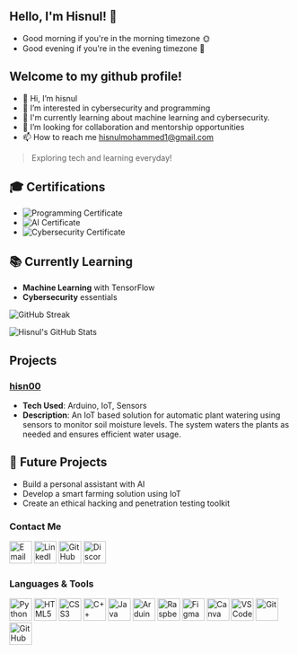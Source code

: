
## Hello, I'm Hisnul! 👋
- Good morning if you're in the morning timezone 🌞
- Good evening if you're in the evening timezone 🌙

## Welcome to my github profile!

- 👋 Hi, I’m hisnul
- 👀 I’m interested in cybersecurity and programming
- 🌱 I'm currently learning about machine learning and cybersecurity.
- 💞️ I’m looking for collaboration and mentorship opportunities
- 📫 How to reach me hisnulmohammed1@gmail.com


> Exploring tech and learning everyday!


## 🎓 Certifications
- ![Programming Certificate](https://img.shields.io/badge/Certificate-Programming-blue)
- ![AI Certificate](https://img.shields.io/badge/Certificate-Artificial%20Intelligence-green)
- ![Cybersecurity Certificate](https://img.shields.io/badge/Certificate-Cybersecurity-red)


## 📚 Currently Learning 
- **Machine Learning** with TensorFlow
- **Cybersecurity** essentials


![GitHub Streak](https://github-readme-streak-stats.herokuapp.com/?user=hisn00&theme=radical)

![Hisnul's GitHub Stats](https://github-readme-stats.vercel.app/api?username=hisn00&show_icons=true&theme=radical)

## Projects

### [hisn00](https://github.com/your-username/IOT-Automatic-Plant-Watering-System)
- **Tech Used**: Arduino, IoT, Sensors
- **Description**: An IoT based solution for automatic plant watering using sensors to monitor soil moisture levels. The system waters the plants as needed and ensures efficient water usage.


## 🚀 Future Projects
- Build a personal assistant with AI
- Develop a smart farming solution using IoT
- Create an ethical hacking and penetration testing toolkit

### Contact Me

<a href="mailto:hisnulmohammed1@gmail.com"><img src="https://img.icons8.com/color/50/000000/gmail.png" alt="Email" width="40" height="40"/></a>
<a href="https://www.linkedin.com/in/hisnul-mohammed-903a1831b?utm_source=share&utm_campaign=share_via&utm_content=profile&utm_medium=android_app"><img src="https://img.icons8.com/color/50/000000/linkedin.png" alt="LinkedIn" width="40" height="40"/></a>
<a href="https://quira.sh?utm_source=widgets&utm_campaign=hisn00"><img src="https://img.icons8.com/color/50/000000/github.png" alt="GitHub" width="40" height="40"/></a>
<a href="https://discord.com/users/hisnul._77601"><img src="https://img.icons8.com/color/50/000000/discord.png" alt="Discord" width="40" height="40"/></a>


### Languages & Tools

<img src="https://cdn.jsdelivr.net/gh/devicons/devicon/icons/python/python-original.svg" alt="Python" width="40" height="40"/> <img src="https://cdn.jsdelivr.net/gh/devicons/devicon/icons/html5/html5-original.svg" alt="HTML5" width="40" height="40"/> <img src="https://cdn.jsdelivr.net/gh/devicons/devicon/icons/css3/css3-original.svg" alt="CSS3" width="40" height="40"/> <img src="https://cdn.jsdelivr.net/gh/devicons/devicon/icons/cplusplus/cplusplus-original.svg" alt="C++" width="40" height="40"/> <img src="https://cdn.jsdelivr.net/gh/devicons/devicon/icons/java/java-original.svg" alt="Java" width="40" height="40"/> <img src="https://cdn.jsdelivr.net/gh/devicons/devicon/icons/arduino/arduino-original.svg" alt="Arduino" width="40" height="40"/> <img src="https://cdn.jsdelivr.net/gh/devicons/devicon/icons/raspberrypi/raspberrypi-original.svg" alt="Raspberry Pi" width="40" height="40"/> <img src="https://cdn.jsdelivr.net/gh/devicons/devicon/icons/figma/figma-original.svg" alt="Figma" width="40" height="40"/> <img src="https://cdn.jsdelivr.net/gh/devicons/devicon/icons/canva/canva-original.svg" alt="Canva" width="40" height="40"/> <img src="https://cdn.jsdelivr.net/gh/devicons/devicon/icons/vscode/vscode-original.svg" alt="VS Code" width="40" height="40"/> <img src="https://cdn.jsdelivr.net/gh/devicons/devicon/icons/git/git-original.svg" alt="Git" width="40" height="40"/> <img src="https://cdn.jsdelivr.net/gh/devicons/devicon/icons/github/github-original.svg" alt="GitHub" width="40" height="40"/>  




